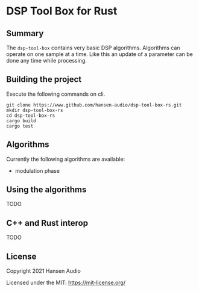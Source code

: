 # DSP Tool Box for Rust

## Summary

The ```dsp-tool-box``` contains very basic DSP algorithms. Algorithms can operate on one sample at a time. Like this an update of a parameter can be done any time while processing.

## Building the project

Execute the following commands on cli.

```
git clone https://www.github.com/hansen-audio/dsp-tool-box-rs.git
mkdir dsp-tool-box-rs
cd dsp-tool-box-rs
cargo build
cargo test
```

## Algorithms

Currently the following algorithms are available:

* modulation phase

## Using the algorithms

TODO

## C++ and Rust interop

TODO

## License

Copyright 2021 Hansen Audio

Licensed under the MIT: https://mit-license.org/
